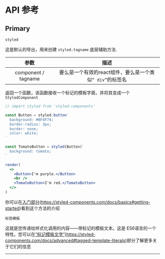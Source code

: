 # API 参考

## Primary

`styled`

这是默认的导出，用来创建 `styled.tagname` 底层辅助方法.

|  参数   | 描述  | 
| :---:  | :---: | 
| component / tagname  | 要么是一个有效的react组件，要么是一个类似`“ div”`的标签名 |

返回一个函数，该函数接收一个标记的模板字面，并将其变成一个`StyledComponent`

```jsx
// import styled from 'styled-components'

const Button = styled.button`
  background: #BF4F74;
  border-radius: 3px;
  border: none;
  color: white;
`

const TomatoButton = styled(Button)`
  background: tomato;
`

render(
  <>
    <Button>I'm purple.</Button>
    <br />
    <TomatoButton>I'm red.</TomatoButton>
  </>
)
```
你可以在<u>入门部分</u>(https://styled-components.com/docs/basics#getting-started)看到这个方法的介绍

`标签模板`

这就是您传递给样式化调用的内容——带标记的模板文本。这是 ES6语言的一个特性。您可以在<u>“标记模板文字”</u>(https://styled-components.com/docs/advanced#tagged-template-literals)部分了解更多关于它们的信息


----------------
